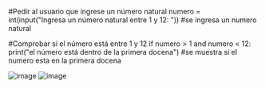 #Pedir al usuario que ingrese un número natural
numero = int(input("Ingresa un número natural entre 1 y 12: ")) #se ingresa un numero natural

#Comprobar si el número está entre 1 y 12
if numero > 1 and numero < 12:
    print("el número está dentro de la primera docena") #se muestra si el numero esta en la primera docena
    
![image](https://github.com/user-attachments/assets/524f8781-ad78-4ce2-a2c3-cdf01fb27b56)
![image](https://github.com/user-attachments/assets/cae19a57-27e1-4015-a783-26202889ba34)
